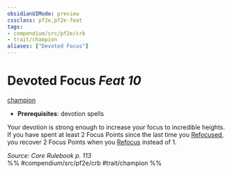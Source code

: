 ```yaml
---
obsidianUIMode: preview
cssclass: pf2e,pf2e-feat
tags:
- compendium/src/pf2e/crb
- trait/champion
aliases: ["Devoted Focus"]
---
```

# Devoted Focus  *Feat 10*  
[champion](Reference/Rules/Traits/champion.md "Champion Class Trait")  

- **Prerequisites**: devotion spells

Your devotion is strong enough to increase your focus to incredible heights. If you have spent at least 2 Focus Points since the last time you [Refocused](refocus.md), you recover 2 Focus Points when you [Refocus](refocus.md) instead of 1.

*Source: Core Rulebook p. 113*  
%% #compendium/src/pf2e/crb #trait/champion %%